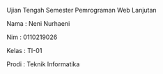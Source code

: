 Ujian Tengah Semester Pemrograman Web Lanjutan

Nama : Neni Nurhaeni

Nim : 0110219026

Kelas : TI-01

Prodi : Teknik Informatika
